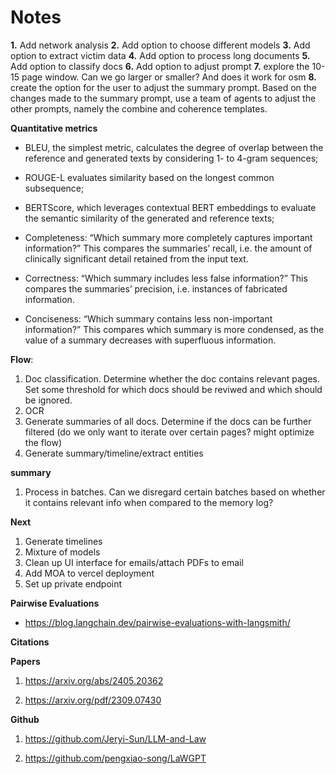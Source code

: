 # Notes 

**1.** Add network analysis 
**2.** Add option to choose different models 
**3.** Add option to extract victim data
**4.** Add option to process long documents 
**5.** Add option to classify docs 
**6.** Add option to adjust prompt
**7.** explore the 10-15 page window. Can we go larger or smaller? And does it work for osm
**8.** create the option for the user to adjust the summary prompt. Based on the changes made to the summary prompt, use a team of agents to adjust the other prompts, namely the combine and coherence templates. 

**Quantitative metrics**
- BLEU, the simplest metric, calculates the degree of overlap between the reference and generated texts by considering 1- to 4-gram sequences;
- ROUGE-L evaluates similarity based on the longest common subsequence; 
- BERTScore, which leverages contextual BERT embeddings to evaluate the semantic similarity of the generated and reference texts;

- Completeness: “Which summary more completely captures important information?” This compares the summaries’ recall, i.e. the amount of clinically significant detail retained from the input text.
- Correctness: “Which summary includes less false information?” This compares the summaries’ precision, i.e. instances of fabricated information.
- Conciseness: “Which summary contains less non-important information?” This compares which summary is more condensed, as the value of a summary decreases with superfluous information.

**Flow**:
1. Doc classification. Determine whether the doc contains relevant pages. Set some threshold for which docs should be reviwed and which should be ignored.
2. OCR
3. Generate summaries of all docs. Determine if the docs can be further filtered (do we only want to iterate over certain pages? might optimize the flow)
4. Generate summary/timeline/extract entities 

**summary**
1. Process in batches. Can we disregard certain batches based on whether it contains relevant info when compared to the memory log?

**Next**
1. Generate timelines 
2. Mixture of models
3. Clean up UI interface for emails/attach PDFs to email 
4. Add MOA to vercel deployment 
5. Set up private endpoint 



**Pairwise Evaluations**
- https://blog.langchain.dev/pairwise-evaluations-with-langsmith/


**Citations**

**Papers**
1. https://arxiv.org/abs/2405.20362

2. https://arxiv.org/pdf/2309.07430

**Github**
1. https://github.com/Jeryi-Sun/LLM-and-Law

2. https://github.com/pengxiao-song/LaWGPT